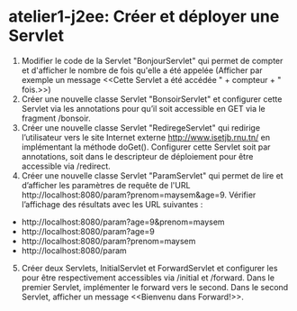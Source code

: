 # atelier1-j2ee: Créer et déployer une Servlet

1.	Modifier le code de la Servlet "BonjourServlet" qui permet de compter et d'afficher le nombre de fois qu'elle a été appelée (Afficher par exemple un message <<Cette Servlet a été accédée " + compteur + " fois.>>) 
2.	Créer une nouvelle classe Servlet "BonsoirServlet" et configurer cette Servlet via les annotations pour qu’il soit accessible en GET via le fragment /bonsoir.
3.	Créer une nouvelle classe Servlet "RediregeServlet" qui redirige l’utilisateur vers le site Internet externe http://www.isetjb.rnu.tn/ en implémentant la méthode doGet(). Configurer cette Servlet soit par annotations, soit dans le descripteur de déploiement pour être accessible via /redirect.
4.	Créer une nouvelle classe Servlet "ParamServlet" qui permet de lire et d’afficher les paramètres de requête de l'URL http://localhost:8080/param?prenom=maysem&age=9. Vérifier l’affichage des résultats avec les URL suivantes :
- http://localhost:8080/param?age=9&prenom=maysem
- http://localhost:8080/param?age=9
- http://localhost:8080/param?prenom=maysem 
- http://localhost:8080/param
5. Créer deux Servlets, InitialServlet et ForwardServlet et configurer les pour être respectivement accessibles via /initial et /forward. Dans le premier Servlet, implémenter le forward vers le second. Dans le second Servlet, afficher un message <<Bienvenu dans Forward!>>.
